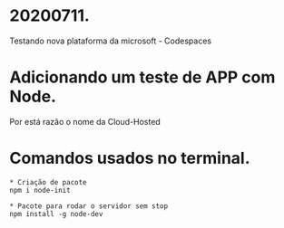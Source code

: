# 20200711.
Testando nova plataforma da microsoft - Codespaces

# Adicionando um teste de APP com Node.
Por está razão o nome da Cloud-Hosted

# Comandos usados no terminal.
    * Criação de pacote
    npm i node-init

    * Pacote para rodar o servidor sem stop
    npm install -g node-dev
